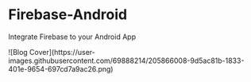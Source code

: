 # Firebase-Android
Integrate Firebase to your Android App
<div>
  ![Blog Cover](https://user-images.githubusercontent.com/69888214/205866008-9d5ac81b-1833-401e-9654-697cd7a9ac26.png)
</div>
